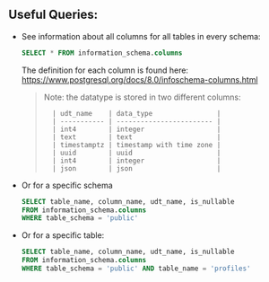 ## Useful Queries:

- See information about all columns for all tables in every schema:
    ```sql
    SELECT * FROM information_schema.columns 
    ```
    The definition for each column is found here: https://www.postgresql.org/docs/8.0/infoschema-columns.html
    
    > Note: the datatype is stored in two different columns:
    > 
    >       | udt_name    | data_type                |
    >       | ----------- | ------------------------ |
    >       | int4        | integer                  |
    >       | text        | text                     |
    >       | timestamptz | timestamp with time zone |
    >       | uuid        | uuid                     |
    >       | int4        | integer                  |
    >       | json        | json                     |

- Or for a specific schema
    ```sql
    SELECT table_name, column_name, udt_name, is_nullable
    FROM information_schema.columns 
    WHERE table_schema = 'public'
    ```

- Or for a specific table:
    ```sql
    SELECT table_name, column_name, udt_name, is_nullable
    FROM information_schema.columns 
    WHERE table_schema = 'public' AND table_name = 'profiles'
    ```


